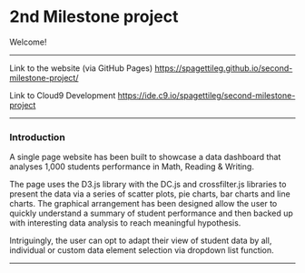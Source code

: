 # 2nd Milestone project 

Welcome!

***
Link to the website (via GitHub Pages) 
https://spagettileg.github.io/second-milestone-project/ 

Link to Cloud9 Development
https://ide.c9.io/spagettileg/second-milestone-project

***

### Introduction

A single page website has been built to showcase a data dashboard that analyses 1,000 students performance in Math, Reading & Writing. 

The page uses the D3.js library with the DC.js and crossfilter.js libraries to present the data via a series of scatter plots, pie charts, bar charts and line charts. The graphical arrangement has been designed allow the user to quickly understand a summary of student performance and then backed up with interesting data analysis to reach meaningful hypothesis.
 
Intriguingly, the user can opt to adapt their view of student data by all, individual or custom data element selection via dropdown list function. 

***
